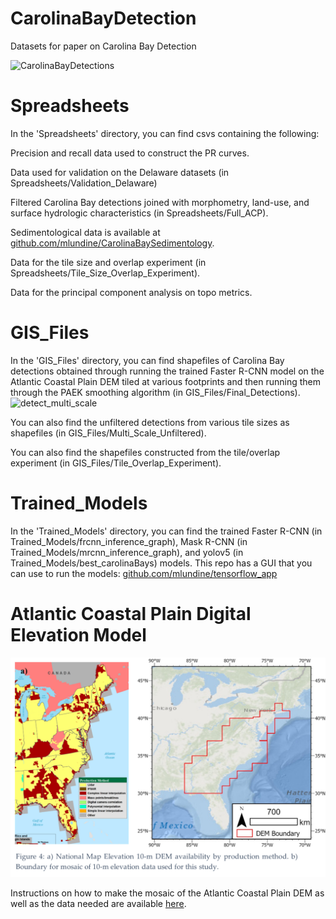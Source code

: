 # CarolinaBayDetection
Datasets for paper on Carolina Bay Detection

![CarolinaBayDetections](/ReadMe_Images/figure22.png)

# Spreadsheets

In the 'Spreadsheets' directory, you can find csvs containing the following:

Precision and recall data used to construct the PR curves.

Data used for validation on the Delaware datasets (in Spreadsheets/Validation_Delaware)

Filtered Carolina Bay detections joined with morphometry, land-use, and surface hydrologic characteristics (in Spreadsheets/Full_ACP).

Sedimentological data is available at [github.com/mlundine/CarolinaBaySedimentology](https://github.com/mlundine/CarolinaBaySedimentology).

Data for the tile size and overlap experiment (in Spreadsheets/Tile_Size_Overlap_Experiment).

Data for the principal component analysis on topo metrics.

# GIS_Files

In the 'GIS_Files' directory, you can find shapefiles of Carolina Bay detections obtained through running the trained Faster R-CNN
model on the Atlantic Coastal Plain DEM tiled at various footprints and then running them through the PAEK smoothing algorithm (in GIS_Files/Final_Detections).
![detect_multi_scale](/ReadMe_Images/figure21.png)

You can also find the unfiltered detections from various tile sizes as shapefiles (in GIS_Files/Multi_Scale_Unfiltered).

You can also find the shapefiles constructed from the tile/overlap experiment (in GIS_Files/Tile_Overlap_Experiment).

# Trained_Models

In the 'Trained_Models' directory, you can find the trained Faster R-CNN (in Trained_Models/frcnn_inference_graph), Mask R-CNN (in Trained_Models/mrcnn_inference_graph), and yolov5 (in Trained_Models/best_carolinaBays) models.
This repo has a GUI that you can use to run the models: [github.com/mlundine/tensorflow_app](https://github.com/mlundine/tensorflow_app)

# Atlantic Coastal Plain Digital Elevation Model

![DEM_Area](/ReadMe_Images/figure4.png)

Instructions on how to make the mosaic of the Atlantic Coastal Plain DEM as well as the data needed are available [here](https://drive.google.com/drive/folders/1Am4y4Bwo28dLGqFbcXSX_iT5JmSGuwLh?usp=sharing).

